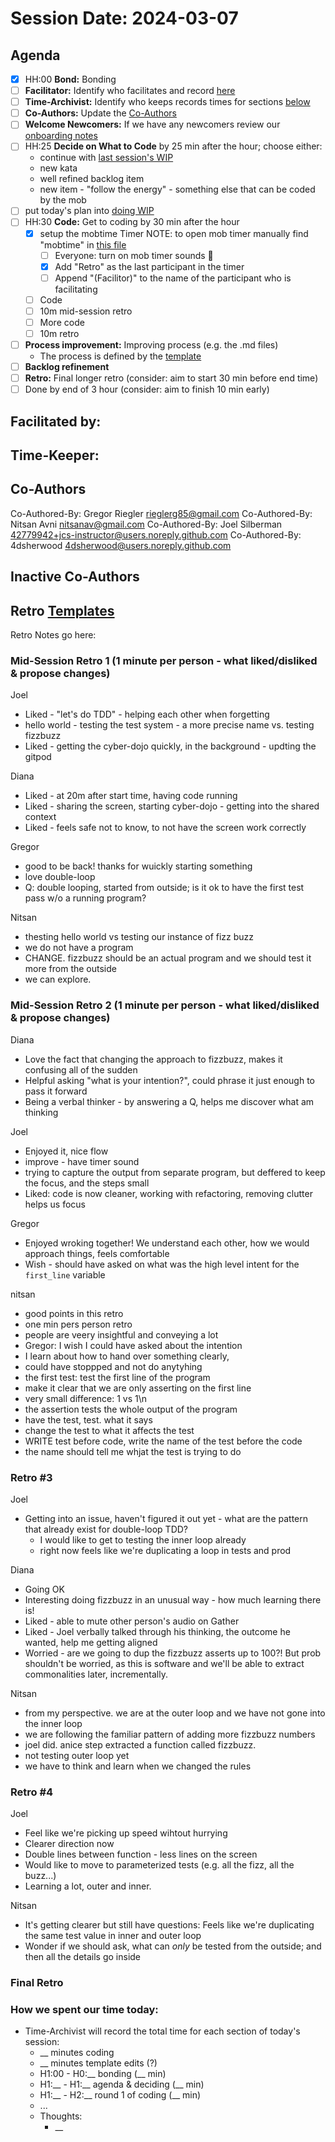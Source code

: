 # Session Date: 2024-03-07

## Agenda

- [X] HH:00 **Bond:** Bonding
- [ ] **Facilitator:** Identify who facilitates and record [here](#facilitated-by)
- [ ] **Time-Archivist:** Identify who keeps records times for sections [below](#how-we-spent-our-time-today)
- [ ] **Co-Authors:** Update the [Co-Authors](#co-authors) 
- [ ] **Welcome Newcomers:** If we have any newcomers review our [onboarding notes](../docs/onboarding-notes.md)
- [ ] HH:25 **Decide on What to Code** by 25 min after the hour; choose either:
    - continue with [last session's WIP](../docs/backlog.md#doing-wip)
    - new kata
    - well refined backlog item
    - new item - "follow the energy" - something else that can be coded by the mob
- [ ] put today's plan into [doing WIP](../docs/backlog.md#doing-wip)
- [ ] HH:30 **Code:** Get to coding by 30 min after the hour 
  - [x] setup the mobtime Timer
        NOTE: to open mob timer manually find "mobtime" in [this file](../.gitpod.yml)
    - [ ] Everyone: turn on mob timer sounds 📣
    - [X] Add "Retro" as the last participant in the timer
    - [ ] Append "(Facilitor)" to the name of the participant who is facilitating
  - [ ] Code
  - [ ] 10m mid-session retro
  - [ ] More code
  - [ ] 10m retro
- [ ] **Process improvement:** Improving process (e.g. the .md files)
  - The process is defined by the [template](./session-notes-YYYY-MM-DD.md)
- [ ] **Backlog refinement**
- [ ] **Retro:** Final longer retro (consider: aim to start 30 min before end time)
- [ ] Done by end of 3 hour (consider: aim to finish 10 min early)

## Facilitated by:

## Time-Keeper:

## Co-Authors
Co-Authored-By: Gregor Riegler <rieglerg85@gmail.com>
Co-Authored-By: Nitsan Avni <nitsanav@gmail.com>
Co-Authored-By: Joel Silberman <42779942+jcs-instructor@users.noreply.github.com>
Co-Authored-By: 4dsherwood <4dsherwood@users.noreply.github.com>

## Inactive Co-Authors

## Retro [Templates](../docs/retro-templates.md)

Retro Notes go here:

### Mid-Session Retro 1 (1 minute per person - what liked/disliked & propose changes)


Joel
- Liked - "let's do TDD" - helping each other when forgetting
- hello world - testing the test system - a more precise name vs. testing fizzbuzz
- Liked - getting the cyber-dojo quickly, in the background - updting the gitpod

Diana
- Liked - at 20m after start time, having code running
- Liked - sharing the screen, starting cyber-dojo - getting into the shared context
- Liked - feels safe not to know, to not have the screen work correctly

Gregor
- good to be back! thanks for wuickly starting something
- love double-loop
- Q: double looping, started from outside; is it ok to have the first test pass w/o a running program?

Nitsan
- thesting hello world vs testing our instance of fizz buzz
- we do not have a program
- CHANGE. fizzbuzz should be an actual program and we should test it more from the outside
- we can explore.

### Mid-Session Retro 2 (1 minute per person - what liked/disliked & propose changes)

Diana
- Love the fact that changing the approach to fizzbuzz, makes it confusing all of the sudden
- Helpful asking "what is your intention?", could phrase it just enough to pass it forward
- Being a verbal thinker - by answering a Q, helps me discover what am thinking

Joel
- Enjoyed it, nice flow
- improve - have timer sound
- trying to capture the output from separate program, but deffered to keep the focus, and the steps small
- Liked: code is now cleaner, working with refactoring, removing clutter helps us focus

Gregor
- Enjoyed wroking together! We understand each other, how we would approach things, feels comfortable
- Wish - should have asked on what was the high level intent for the `first_line` variable

nitsan
- good points in this retro
- one min pers person retro
 - people are veery insightful and conveying a lot
 -  Gregor:  I wish I could have asked about the intention
 - I learn about how to hand over something clearly,
 - could have stoppped and not do anytyhing
 - the first test:  test the first line of the program
 - make it clear that we are only asserting on the first line
 - very small difference:  1 vs 1\n
 - the assertion tests the whole output of the program
 - have the test, test. what it says
 - change the test to what it affects the test
 - WRITE test before code, write the name of the test before the code
 - the name should tell me whjat the test is trying to do 

### Retro #3

Joel
- Getting into an issue, haven't figured it out yet - what are the pattern that already exist for double-loop TDD?
  - I would like to get to testing the inner loop already
  - right now feels like we're duplicating a loop in tests and prod

Diana
- Going OK
- Interesting doing fizzbuzz in an unusual way - how much learning there is!
- Liked - able to mute other person's audio on Gather
- Liked - Joel verbally talked through his thinking, the outcome he wanted, help me getting aligned
- Worried - are we going to dup the fizzbuzz asserts up to 100?! But prob shouldn't be worried, as this is software and we'll be able to extract commonalities later, incrementally.

Nitsan
- from my perspective. we are at the outer loop and we have not gone into the inner loop
- we are following the familiar pattern of adding more fizzbuzz numbers
- joel did. anice step extracted a function called fizzbuzz. 
- not testing outer loop yet
- we have to think and learn when we changed the rules 

### Retro #4

Joel
- Feel like we're picking up speed wihtout hurrying
- Clearer direction now
- Double lines between function - less lines on the screen
- Would like to move to parameterized tests (e.g. all the fizz, all the buzz...)
- Learning a lot, outer and inner.

Nitsan
- It's getting clearer but still have questions: Feels like we're duplicating the same test value in inner and outer loop
- Wonder if we should ask, what can *only* be tested from the outside; and then all the details go inside

### Final Retro

### How we spent our time today:
- Time-Archivist will record the total time for each section of today's session:
  - __ minutes coding
  - __ minutes template edits (?)
  - H1:00 - H0:__ bonding            (__ min)
  - H1:__ - H1:__ agenda & deciding  (__ min)
  - H1:__ - H2:__ round 1 of coding  (__ min)
  - ...
  - Thoughts:
    - __
